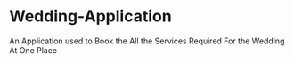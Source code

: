 # Wedding-Application
An Application used to Book the All the Services Required For the Wedding At One Place

